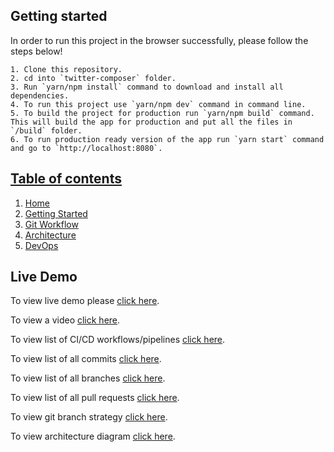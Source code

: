 ## Getting started
In order to run this project in the browser successfully, please follow the steps below!

    1. Clone this repository.
    2. cd into `twitter-composer` folder.
    3. Run `yarn/npm install` command to download and install all dependencies.
    4. To run this project use `yarn/npm dev` command in command line.
    5. To build the project for production run `yarn/npm build` command. This will build the app for production and put all the files in `/build` folder.
    6. To run production ready version of the app run `yarn start` command and go to `http://localhost:8080`.

## [Table of contents](https://github.com/zafar-saleem/twitter-composer/wiki)

1. [Home](https://github.com/zafar-saleem/twitter-composer/wiki)
2. [Getting Started](https://github.com/zafar-saleem/twitter-composer/wiki/Getting-started)
3. [Git Workflow](https://github.com/zafar-saleem/twitter-composer/wiki/Git-Workflow)
4. [Architecture](https://github.com/zafar-saleem/twitter-composer/wiki/Architecture)
5. [DevOps](https://github.com/zafar-saleem/twitter-composer/wiki/DevOps)

## Live Demo
To view live demo please [click here](https://twitter-composer.herokuapp.com/).

To view a video [click here](https://youtu.be/JbB5hxyEp7A).

To view list of CI/CD workflows/pipelines [click here](https://github.com/zafar-saleem/twitter-composer/actions).

To view list of all commits [click here](https://github.com/zafar-saleem/twitter-composer/commits/master).

To view list of all branches [click here](https://github.com/zafar-saleem/twitter-composer/branches).

To view list of all pull requests [click here](https://github.com/zafar-saleem/twitter-composer/pulls).

To view git branch strategy [click here](https://swimlanes.io/u/rMwSwKIla).

To view architecture diagram [click here](https://app.terrastruct.com/diagrams/1700407346#layer=15271970).
